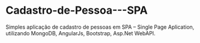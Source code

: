 # Cadastro-de-Pessoa---SPA
Simples aplicação de cadastro de pessoas em  SPA – Single Page Aplication, utilizando MongoDB, AngularJs, Bootstrap, Asp.Net WebAPI.
